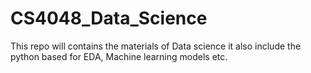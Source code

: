 # CS4048_Data_Science
This repo will contains the materials of Data science it also include the python based for EDA, Machine learning models etc.
